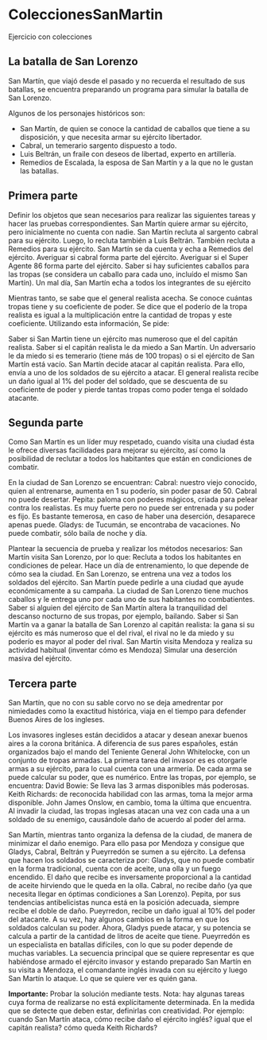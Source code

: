 # ColeccionesSanMartin
Ejercicio con colecciones

## La batalla de San Lorenzo

San Martín, que viajó desde el pasado y no recuerda el resultado de sus batallas, se encuentra preparando un programa para simular la batalla de San Lorenzo. 


Algunos de los personajes históricos son:
- San Martín, de quien se conoce la cantidad de caballos que tiene a su disposición, y que necesita armar su ejército libertador. 
- Cabral, un temerario sargento dispuesto a todo. 
- Luis Beltrán, un fraile con deseos de libertad, experto en artillería.
- Remedios de Escalada, la esposa de San Martín y a la que no le gustan las batallas. 

## Primera parte
Definir los objetos que sean necesarios para realizar las siguientes tareas y hacer las pruebas correspondientes. 
San Martín quiere armar su ejército, pero inicialmente no cuenta con nadie. 
San Martín recluta al sargento cabral para su ejército.
Luego, lo recluta también a Luis Beltrán. 
También recluta a Remedios para su ejército.
San Martín se da cuenta y echa a Remedios del ejército. 
Averiguar si cabral forma parte del ejército.
Averiguar si el Super Agente 86 forma parte del ejército.
Saber si hay suficientes caballos para las tropas (se considera un caballo para cada uno, incluído el mismo San Martín).
Un mal día, San Martín echa a todos los integrantes de su ejército

Mientras tanto, se sabe que el general realista acecha. Se conoce cuántas tropas tiene y su coeficiente de poder. Se dice que el poderío de la tropa realista es igual a la multiplicación entre la cantidad de tropas y este coeficiente. 
Utilizando esta información, Se pide:

Saber si San Martin tiene un ejército mas numeroso que el del capitán realista.
Saber si el capitán realista le da miedo a San Martín. Un adversario le da miedo si es temerario (tiene más de 100 tropas) o si el ejército de San Martín está vacío.
San Martín decide atacar al capitán realista. Para ello, envía a uno de los soldados de su ejército a atacar. El general realista recibe un daño igual al 1% del poder del soldado, que se descuenta de su coeficiente de poder y pierde tantas tropas como poder tenga el soldado atacante. 


## Segunda parte

Como San Martín es un líder muy respetado, cuando visita una ciudad ésta le ofrece diversas facilidades para mejorar su ejército, así como la posibilidad de reclutar a todos los habitantes que están en condiciones de combatir.

En la ciudad de San Lorenzo se encuentran:
Cabral: nuestro viejo conocido, quien al entrenarse, aumenta en 1 su poderío, sin poder pasar de 50. Cabral no puede desertar.
Pepita: paloma con poderes mágicos, criada para pelear contra los realistas. Es muy fuerte pero no puede ser entrenada y su poder es fijo. Es bastante temerosa, en caso de haber una deserción, desaparece apenas puede.
Gladys: de Tucumán, se encontraba de vacaciones. No puede combatir, sólo baila de noche y día.

Plantear la secuencia de prueba y realizar los métodos necesarios: 
San Martín visita San Lorenzo, por lo que:
Recluta a todos los habitantes en condiciones de pelear. 
Hace un día de entrenamiento, lo que depende de cómo sea la ciudad. En San Lorenzo, se entrena una vez a todos los soldados del ejército. 
San Martín puede pedirle a una ciudad que ayude económicamente a su campaña. La ciudad de San Lorenzo tiene muchos caballos y le entrega uno por cada uno de sus habitantes no combatientes. 
Saber si alguien del ejército de San Martín altera la tranquilidad del descanso nocturno de sus tropas, por ejemplo, bailando. 
Saber si San Martín va a ganar la batalla de San Lorenzo al capitán realista: la gana si su ejército es más numeroso que el del rival, el rival no le da miedo y su poderío es mayor al poder del rival.
San Martín visita Mendoza y realiza su actividad habitual (inventar cómo es Mendoza)
Simular una deserción masiva del ejército.


## Tercera parte

San Martín, que no con su sable corvo no se deja amedrentar por nimiedades como la exactitud histórica, viaja en el tiempo para defender Buenos Aires de los ingleses.

Los invasores ingleses están decididos a atacar y desean anexar buenos aires a la corona británica. A diferencia de sus pares españoles, están organizados bajo el mando del Teniente General John Whitelocke, con un conjunto de tropas armadas. 
La primera tarea del invasor es es otorgarle armas a su ejército, para lo cual cuenta con una armería. De cada arma se puede calcular su poder, que es numérico.
Entre las tropas, por ejemplo, se encuentra:
David Bowie: Se lleva las 3 armas disponibles más poderosas.
Keith Richards: de reconocida habilidad con las armas, toma la mejor arma disponible.
John James Onslow, en cambio, toma la última que encuentra.
Al invadir la ciudad, las tropas inglesas atacan una vez con cada una a un soldado de su enemigo, causándole daño de acuerdo al poder del arma. 

San Martín, mientras tanto organiza la defensa de la ciudad, de manera de minimizar el daño enemigo. Para ello pasa por Mendoza y consigue que Gladys, Cabral, Beltrán y Pueyrredón se sumen a su ejército. 
La defensa que hacen los soldados se caracteriza por:
Gladys, que no puede combatir en la forma tradicional, cuenta con de aceite, una olla y un fuego encendido. El daño que recibe es inversamente proporcional a la cantidad de aceite hirviendo que le queda en la olla. 
Cabral, no recibe daño (ya que necesita llegar en óptimas condiciones a San Lorenzo). 
Pepita, por sus tendencias antibelicistas nunca está en la posición adecuada, siempre recibe el doble de daño.
Pueyrredon, recibe un daño igual al 10% del poder del atacante.
A su vez, hay algunos cambios en la forma en que los soldados calculan su poder.
Ahora, Gladys puede atacar, y su potencia se calcula a partir de la cantidad de litros de aceite que tiene.
Pueyrredón es un especialista en batallas difíciles, con lo que su poder depende de muchas variables.
La secuencia principal que se quiere representar es que habiéndose armado el ejército invasor y estando preparado San Martín en su visita a Mendoza, el comandante inglés invada con su ejército y luego San Martín lo ataque. Lo que se quiere ver es quién gana.

**Importante:** Probar la solución mediante tests. 
Nota: hay algunas tareas cuya forma de realizarse no está explícitamente determinada. En la medida que se detecte que deben estar, definirlas con creatividad. Por ejemplo: cuando San Martín ataca, cómo recibe daño el ejército inglés? igual que el capitán realista? cómo queda Keith Richards?

